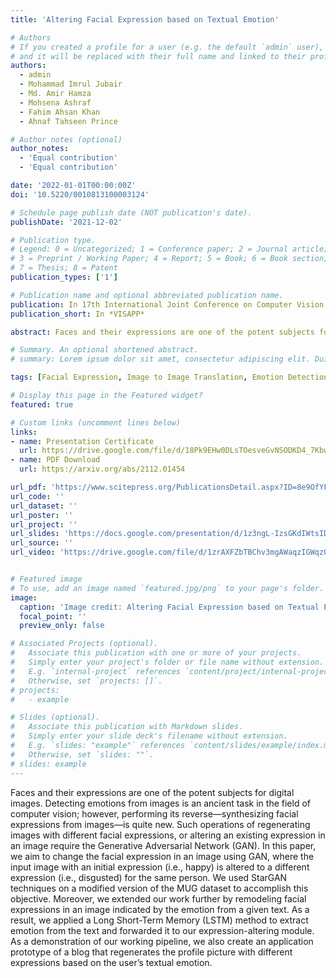 ```yaml
---
title: 'Altering Facial Expression based on Textual Emotion'

# Authors
# If you created a profile for a user (e.g. the default `admin` user), write the username (folder name) here
# and it will be replaced with their full name and linked to their profile.
authors:
  - admin
  - Mohammad Imrul Jubair
  - Md. Amir Hamza
  - Mohsena Ashraf
  - Fahim Ahsan Khan
  - Ahnaf Tahseen Prince

# Author notes (optional)
author_notes:
  - 'Equal contribution'
  - 'Equal contribution'

date: '2022-01-01T00:00:00Z'
doi: '10.5220/0010813100003124'

# Schedule page publish date (NOT publication's date).
publishDate: '2021-12-02'

# Publication type.
# Legend: 0 = Uncategorized; 1 = Conference paper; 2 = Journal article;
# 3 = Preprint / Working Paper; 4 = Report; 5 = Book; 6 = Book section;
# 7 = Thesis; 8 = Patent
publication_types: ['1']

# Publication name and optional abbreviated publication name.
publication: In 17th International Joint Conference on Computer Vision, Imaging and Computer Graphics Theory and Applications
publication_short: In *VISAPP*

abstract: Faces and their expressions are one of the potent subjects for digital images. Detecting emotions from images is an ancient task in the field of computer vision; however, performing its reverse—synthesizing facial expressions from images—is quite new. Such operations of regenerating images with different facial expressions, or altering an existing expression in an image require the Generative Adversarial Network (GAN). In this paper, we aim to change the facial expression in an image using GAN, where the input image with an initial expression (i.e., happy) is altered to a different expression (i.e., disgusted) for the same person. We used StarGAN techniques on a modified version of the MUG dataset to accomplish this objective. Moreover, we extended our work further by remodeling facial expressions in an image indicated by the emotion from a given text. As a result, we applied a Long Short-Term Memory (LSTM) method to extract emotion from the text and forwarded it to our expression-altering module. As a demonstration of our working pipeline, we also create an application prototype of a blog that regenerates the profile picture with different expressions based on the user’s textual emotion.

# Summary. An optional shortened abstract.
# summary: Lorem ipsum dolor sit amet, consectetur adipiscing elit. Duis posuere tellus ac convallis placerat. Proin tincidunt magna sed ex sollicitudin condimentum.

tags: [Facial Expression, Image to Image Translation, Emotion Detection, GAN, Deep Learning]

# Display this page in the Featured widget?
featured: true

# Custom links (uncomment lines below)
links:
- name: Presentation Certificate
  url: https://drive.google.com/file/d/18Pk9EHw0DLsTOesveGvNSODKD4_7Kbwl/view?usp=sharing
- name: PDF Download
  url: https://arxiv.org/abs/2112.01454

url_pdf: 'https://www.scitepress.org/PublicationsDetail.aspx?ID=8e9OfYFLjYY=&t=1'
url_code: ''
url_dataset: ''
url_poster: ''
url_project: ''
url_slides: 'https://docs.google.com/presentation/d/1z3ngL-IzsGKdIWtsIDTxrLibTo_lQz_c/edit?usp=sharing&ouid=117086443033975522118&rtpof=true&sd=true'
url_source: ''
url_video: 'https://drive.google.com/file/d/1zrAXFZbTBChv3mgAWaqzIGWqzQ3T_3Yz/view?usp=sharing'


# Featured image
# To use, add an image named `featured.jpg/png` to your page's folder.
image:
  caption: 'Image credit: Altering Facial Expression based on Textual Emotion'
  focal_point: ''
  preview_only: false

# Associated Projects (optional).
#   Associate this publication with one or more of your projects.
#   Simply enter your project's folder or file name without extension.
#   E.g. `internal-project` references `content/project/internal-project/index.md`.
#   Otherwise, set `projects: []`.
# projects:
#   - example

# Slides (optional).
#   Associate this publication with Markdown slides.
#   Simply enter your slide deck's filename without extension.
#   E.g. `slides: "example"` references `content/slides/example/index.md`.
#   Otherwise, set `slides: ""`.
# slides: example
---
```


<!-- {{% callout note %}}
Click the _Cite_ button above to demo the feature to enable visitors to import publication metadata into their reference management software.
{{% /callout %}}

{{% callout note %}}
Create your slides in Markdown - click the _Slides_ button to check out the example.
{{% /callout %}} -->

<!-- Supplementary notes can be added here, including [code, math, and images](https://wowchemy.com/docs/writing-markdown-latex/). -->


Faces and their expressions are one of the potent subjects for digital images. Detecting emotions from images is an ancient task in the field of computer vision; however, performing its reverse—synthesizing facial expressions from images—is quite new. Such operations of regenerating images with different facial expressions, or altering an existing expression in an image require the Generative Adversarial Network (GAN). In this paper, we aim to change the facial expression in an image using GAN, where the input image with an initial expression (i.e., happy) is altered to a different expression (i.e., disgusted) for the same person. We used StarGAN techniques on a modified version of the MUG dataset to accomplish this objective. Moreover, we extended our work further by remodeling facial expressions in an image indicated by the emotion from a given text. As a result, we applied a Long Short-Term Memory (LSTM) method to extract emotion from the text and forwarded it to our expression-altering module. As a demonstration of our working pipeline, we also create an application prototype of a blog that regenerates the profile picture with different expressions based on the user’s textual emotion.


